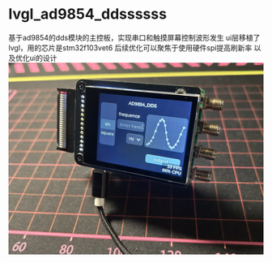 # lvgl_ad9854_ddssssss
基于ad9854的dds模块的主控板，实现串口和触摸屏幕控制波形发生
ui层移植了lvgl，用的芯片是stm32f103vet6
后续优化可以聚焦于使用硬件spi提高刷新率
以及优化ui的设计
![image](picture/IMG_6341.JPG)
